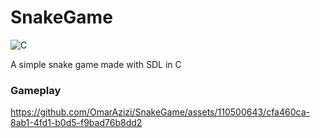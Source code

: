 # SnakeGame
![C](https://img.shields.io/badge/c-%2300599C.svg?style=for-the-badge&logo=c&logoColor=white)

A simple snake game made with SDL in C

### Gameplay
https://github.com/OmarAzizi/SnakeGame/assets/110500643/cfa460ca-8ab1-4fd1-b0d5-f9bad76b8dd2

